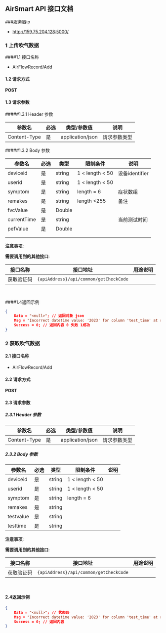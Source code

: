 ## AirSmart API 接口文档  

###服务器ip

- http://159.75.204.128:5000/  

### 1 上传吹气数据 

####1.1 接口名称

- AirFlowRecord/Add

#### 1.2 请求方式

**POST**  

#### 1.3 请求参数

#####1.3.1 Header 参数

| 参数名          | 必选   | 类型/参数值           | 说明     |
| ------------ | ---- | ---------------- | ------ |
| Content-Type | 是    | application/json | 请求参数类型 |

#####1.3.2 Body 参数

| 参数名         | 必选   | 类型     | 限制条件            | 说明           |
| ----------- | ---- | ------ | --------------- | ------------ |
| deviceid    | 是    | string | 1 < length < 50 | 设备identifier |
| userid      | 是    | string | 1 < length < 50 |              |
| symptom     | 是    | string | length = 6      | 症状数组         |
| remakes     | 是    | string | length <255     | 备注           |
| fvcValue    | 是    | Double |                 |              |
| currentTime | 是    | string |                 | 当前测试时间       |
| pefValue    | 是    | Double |                 |              |
|             |      |        |                 |              |
|             |      |        |                 |              |

**注意事项**: 

**需要调用到的其他接口**:  

| 接口名称  | 接口地址                                   | 用途说明 |
| ----- | -------------------------------------- | ---- |
| 获取验证码 | `{apiAddress}/api/common/getCheckCode` |      |

​    

####1.4返回示例

```json
{
  	Data = "<null>"; // 返回对象 json
    Msg = "Incorrect datetime value: '2023' for column 'test_time' at row 1";// 提示信息
    Success = 0; // 返回内容 0 失败 1成功
}
```



### 2 获取吹气数据

#### 2.1 接口名称

- AirFlowRecord/Add

#### 2.2 请求方式

**POST**  

#### 2.3 请求参数

##### 2.3.1 Header 参数

| 参数名          | 必选   | 类型/参数值           | 说明     |
| ------------ | ---- | ---------------- | ------ |
| Content-Type | 是    | application/json | 请求参数类型 |

##### 2.3.2 Body 参数

| 参数名       | 必选   | 类型     | 限制条件            | 说明   |
| --------- | ---- | ------ | --------------- | ---- |
| deviceid  | 是    | string | 1 < length < 50 |      |
| userid    | 是    | string | 1 < length < 50 |      |
| symptom   | 是    | string | length = 6      |      |
| remakes   | 是    | string |                 |      |
| testvalue | 是    | string |                 |      |
| testtime  | 是    | string |                 |      |

**注意事项**: 

**需要调用到的其他接口**:  

| 接口名称  | 接口地址                                   | 用途说明 |
| ----- | -------------------------------------- | ---- |
| 获取验证码 | `{apiAddress}/api/common/getCheckCode` |      |

​    

#### 2.4返回示例

```json
{
  	Data = "<null>"; // 状态码
    Msg = "Incorrect datetime value: '2023' for column 'test_time' at row 1";// 提示信息
    Success = 0; // 返回内容
}
```



